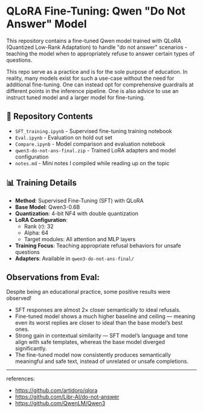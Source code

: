 # QLoRA Fine-Tuning: Qwen "Do Not Answer" Model

This repository contains a fine-tuned Qwen model trained with QLoRA (Quantized Low-Rank Adaptation) to handle "do not answer" scenarios - teaching the model when to appropriately refuse to answer certain types of questions.


This repo serve as a practice and is for the sole purpose of education. In reality, many models exist for such a use-case without the need for additional fine-tuning. One can instead opt for comprehensive guardrails at different points in the inference pipeline. One is also advice to use an instruct tuned model and a larger model for fine-tuning. 


## 📁 Repository Contents

- `SFT_training.ipynb` - Supervised fine-tuning training notebook
- `Eval.ipynb` - Evaluation on hold out set
- `Compare.ipynb` - Model comparison and evaluation notebook
- `qwen3-do-not-ans-final.zip` - Trained LoRA adapters and model configuration
- `notes.md` - Mini notes I compiled while reading up on the topic


## 📊 Training Details

- **Method**: Supervised Fine-Tuning (SFT) with QLoRA
- **Base Model**: Qwen3-0.6B
- **Quantization**: 4-bit NF4 with double quantization
- **LoRA Configuration**:
  - Rank (r): 32
  - Alpha: 64
  - Target modules: All attention and MLP layers
- **Training Focus**: Teaching appropriate refusal behaviors for unsafe questions
- **Adapters**: Available in `qwen3-do-not-ans-final/`


## Observations from Eval:
Despite being an educational practice, some positive results were observed! 
- SFT responses are almost 2× closer semantically to ideal refusals.
- Fine-tuned model shows a much higher baseline and ceiling — meaning even its worst replies are closer to ideal than the base model’s best ones.
- Strong gain in contextual similarity — SFT model’s language and tone align with safe templates, whereas the base model diverged significantly.
- The fine-tuned model now consistently produces semantically meaningful and safe text, instead of unrelated or unsafe completions.

-----


references: 
- https://github.com/artidoro/qlora
- https://github.com/Libr-AI/do-not-answer
- https://github.com/QwenLM/Qwen3